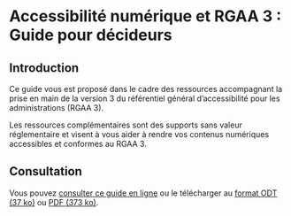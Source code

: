# Accessibilité numérique et RGAA 3 : Guide pour décideurs

## Introduction

Ce guide vous est proposé dans le cadre des ressources accompagnant la prise en main de la version 3 du référentiel général d’accessibilité pour les administrations (RGAA 3).

Les ressources complémentaires sont des supports sans valeur réglementaire et visent à vous aider à rendre vos contenus numériques accessibles et conformes au RGAA 3.

## Consultation

Vous pouvez [consulter ce guide en ligne](https://disic.github.io/guide-decideur/) ou le télécharger au [format ODT (37 ko)](https://github.com/DISIC/guide-decideur/raw/master/export/guide_decideurs.odt) ou [PDF (373 ko)](https://github.com/DISIC/guide-decideur/raw/master/export/guide_decideurs.pdf).

